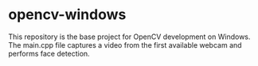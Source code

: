 # opencv-windows
This repository is the base project for OpenCV development on Windows. The main.cpp file captures a video from the first available webcam and performs
face detection.
